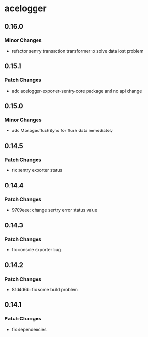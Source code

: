 # acelogger

## 0.16.0

### Minor Changes

- refactor sentry transaction transformer to solve data lost problem

## 0.15.1

### Patch Changes

- add acelogger-exporter-sentry-core package and no api change

## 0.15.0

### Minor Changes

- add Manager.flushSync for flush data immediately

## 0.14.5

### Patch Changes

- fix sentry exporter status

## 0.14.4

### Patch Changes

- 9709eee: change sentry error status value

## 0.14.3

### Patch Changes

- fix console exporter bug

## 0.14.2

### Patch Changes

- 81d4d6b: fix some build problem

## 0.14.1

### Patch Changes

- fix dependencies
